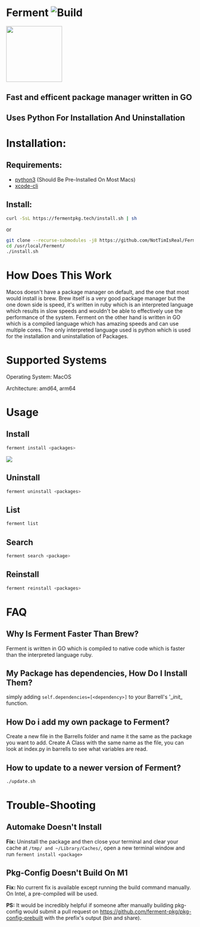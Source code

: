 # Ferment  ![Build](https://github.com/NotTimIsReal/Ferment/actions/workflows/build.yml/badge.svg)
<image src="images/logo.svg" width="150px">

## Fast and efficent package manager written in GO
## Uses Python For Installation And Uninstallation
# Installation:

## Requirements:
- [python3](https://www.python.org/) (Should Be Pre-Installed On Most Macs)
- [xcode-cli](https://www.freecodecamp.org/news/install-xcode-command-line-tools/)

## Install:
  
```sh
curl -SsL https://fermentpkg.tech/install.sh | sh
```
  or
```sh
git clone --recurse-submodules -j8 https://github.com/NotTimIsReal/Ferment.git /usr/local/Ferment/
cd /usr/local/Ferment/
./install.sh
```

# How Does This Work
Macos doesn't have a package manager on default, and the one that most would install is brew. Brew itself is a very good package manager but the one down side is speed, it's written in ruby which is an interpreted language which results in slow speeds and wouldn't be able to effectively use the performance of the system. Ferment on the other hand is written in GO which is a compiled language which has amazing speeds and can use multiple cores. The only interpreted language used is python which is used for the installation and uninstallation of Packages.

# Supported Systems
Operating System: MacOS

Architecture: amd64, arm64

# Usage
## Install
```sh
ferment install <packages>
```
<image src="images/output.gif" >

## Uninstall
```sh
ferment uninstall <packages>
```
## List
```sh
ferment list
```
## Search
```sh
ferment search <package>
```
## Reinstall
```sh
ferment reinstall <packages>
```
# FAQ
## Why Is Ferment Faster Than Brew?
Ferment is written in GO which is compiled to native code which is faster than the interpreted language ruby.
## My Package has dependencies, How Do I Install Them?
simply adding `self.dependencies=[<dependency>]` to your Barrell's '\__init\__ function.
## How Do i add my own package to Ferment?
Create a new file in the Barrells folder and name it the same as the package you want to add. Create A Class with the same name as the file, you can look at index.py in barrells to see what variables are read. 

## How to update to a newer version of Ferment?
```sh
./update.sh
```

# Trouble-Shooting
## Automake Doesn't Install
**Fix:** Uninstall the package and then close your terminal and clear your cache at `/tmp/ and ~/Library/Caches/`, open a new terminal window and run `ferment install <package>`
## Pkg-Config Doesn't Build On M1
**Fix:** No current fix is available except running the build command manually. On Intel, a pre-compiled will be used.

**PS:** It would be incredibly helpful if someone after manually building pkg-config would submit a pull request on https://github.com/ferment-pkg/pkg-config-prebuilt with the prefix's output (bin and share).




